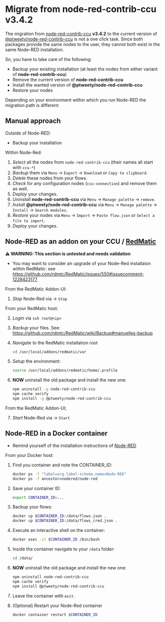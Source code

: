 # Migrate from node-red-contrib-ccu v3.4.2

The migration from [node-red-contrib-ccu](https://github.com/rdmtc/node-red-contrib-ccu) **v3.4.2** to the current version of [@ptweety/node-red-contrib-ccu](https://github.com/ptweety/node-red-contrib-ccu) is not a one click task. Since both packages provide the same nodes to the user, they cannot both exist in the same Node-RED installation.

So, you have to take care of the following:

- Backup your existing installation (at least the nodes from either variant of **node-red-contrib-ccu**)
- Remove the current version of **node-red-contrib-ccu**
- Install the wanted version of **@ptweety/node-red-contrib-ccu**
- Restore your nodes

Depending on your environment within which you run Node-RED the migration path is different:

## Manual approach

Outside of Node-RED:

- Backup your installation

Within Node-Red:

1. _Select_ all the nodes from `node-red-contrib-ccu` (their names all start with `ccu-*`)
1. _Backup_ them via `Menu` -> `Export` -> `Download` or `Copy to clipboard`.
1. _Delete_ these nodes from your flows.
1. _Check_ for any configuration nodes (`ccu-connection`) and remove them as well.
1. _Deploy_ your changes.
1. _Uninstall_ **node-red-contrib-ccu** via `Menu` -> `Manage palette` -> `remove`.
1. _Install_ **@ptweety/node-red-contrib-ccu** via `Menu` -> `Manage palette` -> `Install` -> `Search modules`.
1. _Restore_ your nodes via `Menu` -> `Import` -> `Paste flow.json` or `Select a file to import`.
1. _Deploy_ your changes.

## Node-RED as an addon on your CCU / [RedMatic](https://github.com/rdmtc/RedMatic)

**⚠️ WARNING: This section is untested and needs validation**

- You may want to consider an upgrade of your Node-Red installaion within RedMatic: see https://github.com/rdmtc/RedMatic/issues/550#issuecomment-1228423177

From the RedMatic Addon-UI:

1. _Stop_ Node-Red via -> `Stop`

From your RedMatic host:

2. _Login_ via `ssh root@<ip>`
1. _Backup_ your files. See: https://github.com/rdmtc/RedMatic/wiki/Backup#manuelles-backup
1. _Navigate_ to the RedMatic installation root

    ```bash
    cd /usr/local/addons/redmatic/var
    ```

5. _Setup_ the environment:

    ```bash
    source /usr/local/addons/redmatic/home/.profile
    ```

6. **NOW** uninstall the old package and install the new one:

    ```bash
    npm uninstall -g node-red-contrib-ccu
    npm cache verify
    npm install -g @ptweety/node-red-contrib-ccu
    ```

From the RedMatic Addon-UI;

7. _Start_ Node-Red via -> `Start`

## Node-RED in a Docker container

- Remind yourself of the installation instructions of [Node-RED](https://hub.docker.com/r/nodered/node-red)

From your Docker host:

1. Find you container and note the CONTAINER_ID:

    ```bash
    docker ps -f "label=org.label-schema.name=Node-RED"
    docker ps -f ancestor=nodered/node-red
    ```

2. Save your container ID:

    ```bash
    export CONTAINER_ID=...
    ```

3. Backup your flows:

    ```bash
    docker cp $CONTAINER_ID:/data/flows.json .
    docker cp $CONTAINER_ID:/data/flows_cred.json .
    ```

4. Execute an interactive shell on the container:

    ```bash
    docker exec -it $CONTAINER_ID /bin/bash
    ```

5. Inside the container navigate to your `/data` folder:

    ```bash
    cd /data/
    ```

6. **NOW** uninstall the old package and install the new one:

    ```bash
    npm uninstall node-red-contrib-ccu
    npm cache verify
    npm install @ptweety/node-red-contrib-ccu
    ```
7. Leave the container with `exit`.
1. (Optional) Restart your Node-Red container

    ```bash
    docker container restart $CONTAINER_ID
    ```
